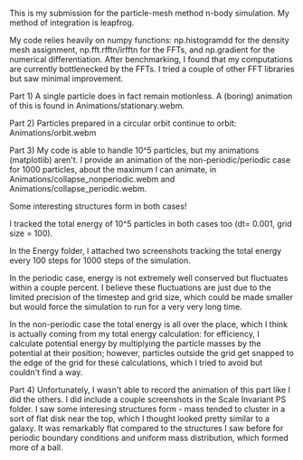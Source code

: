 This is my submission for the particle-mesh method n-body simulation. My method of integration is leapfrog.

My code relies heavily on numpy functions: np.histogramdd for the density mesh assignment, np.fft.rfftn/irfftn for the FFTs, and np.gradient for the numerical differentiation. After benchmarking, I found that my computations are currently bottlenecked by the FFTs. I tried a couple of other FFT libraries but saw minimal improvement. 

Part 1) A single particle does in fact remain motionless. A (boring) animation of this is found in Animations/stationary.webm.

Part 2) Particles prepared in a circular orbit continue to orbit: Animations/orbit.webm

Part 3) My code is able to handle 10^5 particles, but my animations (matplotlib) aren't. I provide an animation of the non-periodic/periodic case for 1000 particles, about the maximum I can animate, in Animations/collapse_nonperiodic.webm and Animations/collapse_periodic.webm.

Some interesting structures form in both cases! 

I tracked the total energy of 10^5 particles in both cases too (dt= 0.001, grid size = 100). 

In the Energy folder, I attached two screenshots tracking the total energy every 100 steps for 1000 steps of the simulation. 

In the periodic case, energy is not extremely well conserved but fluctuates within a couple percent. I believe these fluctuations are just due to the limited precision of the timestep and grid size, which could be made smaller but would force the simulation to run for a very very long time. 

In the non-periodic case the total energy is all over the place, which I think is actually coming from my total energy calculation: for efficiency, I calculate potential energy by multiplying the particle masses by the potential at their position; however, particles outside the grid get snapped to the edge of the grid for these calculations, which I tried to avoid but couldn't find a way. 

Part 4) Unfortunately, I wasn't able to record the animation of this part like I did the others. I did include a couple screenshots in the Scale Invariant PS folder. I saw some interesing structures form - mass tended to cluster in a sort of flat disk near the top, which I thought looked pretty similar to a galaxy. It was remarkably flat compared to the structures I saw before for periodic boundary conditions and uniform mass distribution, which formed more of a ball. 
